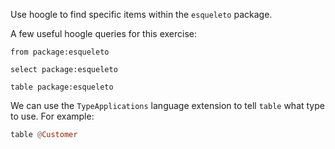 Use hoogle to find specific items within the `esqueleto` package.

A few useful hoogle queries for this exercise:

```
from package:esqueleto

select package:esqueleto

table package:esqueleto
```

We can use the `TypeApplications` language extension to tell `table` what type to use. For example:

```hs
table @Customer
```
